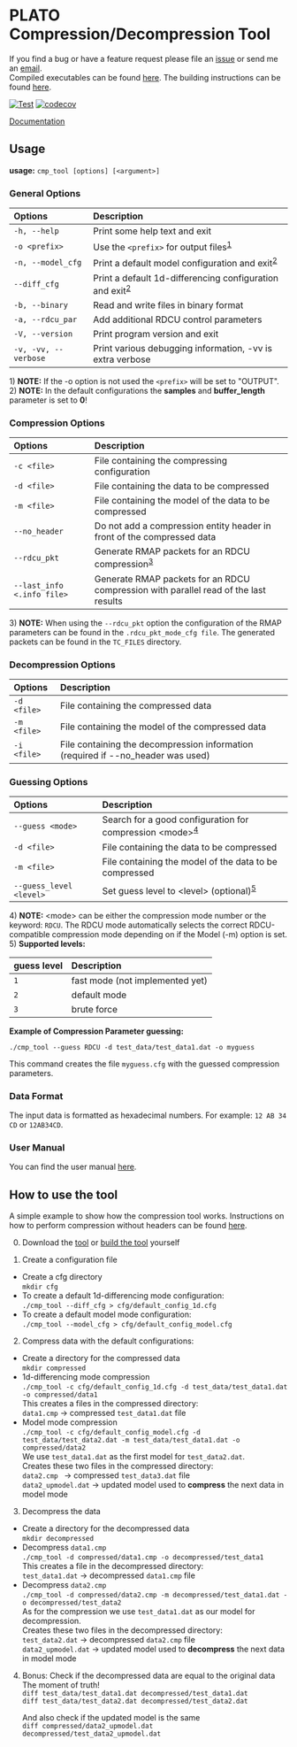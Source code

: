 # PLATO Compression/Decompression Tool
If you find a bug or have a feature request please file an [issue](https://gitlab.phaidra.org/loidoltd15/cmp_tool/-/issues) or send
me an [email](mailto:dominik.loidolt@univie.ac.at?subject=%5BIssue%5D%20cmp_tool).  
Compiled executables can be found [here](https://gitlab.phaidra.org/loidoltd15/cmp_tool/-/releases). The building instructions can be found [here](INSTALL.md).

[![Test](https://github.com/blue-bit-shift/cmp_tool/actions/workflows/test.yml/badge.svg)](https://github.com/blue-bit-shift/cmp_tool/actions/workflows/test.yml)
[![codecov](https://codecov.io/gh/blue-bit-shift/cmp_tool/graph/badge.svg?token=WK58GCPEY9)](https://codecov.io/gh/blue-bit-shift/cmp_tool)

[Documentation](https://blue-bit-shift.github.io/cmp_tool/)

## Usage

**usage:** `cmp_tool [options] [<argument>]`

### General Options

| Options             | Description                                                                   |
|:--------------------|:------------------------------------------------------------------------------|
| `-h, --help`        | Print some help text and exit                                                 |
| `-o <prefix>`       | Use the `<prefix>` for output files<sup>[1](#fnote1)</sup>                    |
| `-n, --model_cfg`   | Print a default model configuration and exit<sup>[2](#fnote2)</sup>           |
| `--diff_cfg`        | Print a default 1d-differencing configuration and exit<sup>[2](#fnote2)</sup> |
| `-b, --binary`      | Read and write files in binary format                                         |
| `-a, --rdcu_par`    | Add additional RDCU control parameters                                        |
| `-V, --version`     | Print program version and exit                                                |
| `-v, -vv, --verbose`| Print various debugging information, -vv is extra verbose                     |


<a name="fnote1">1</a>) **NOTE:** If the -o option is not used the `<prefix>`
will be set to "OUTPUT".  
<a name="fnote2">2</a>) **NOTE:** In the default configurations the **samples**
and **buffer_length** parameter is set to **0**!

### Compression Options

| Options                     | Description                                                                          |
|:----------------------------|:-------------------------------------------------------------------------------------|
| `-c <file>`                 | File containing the compressing configuration                                        |
| `-d <file>`                 | File containing the data to be compressed                                            |
| `-m <file>`                 | File containing the model of the data to be compressed                               |
| `--no_header`               | Do not add a compression entity header in front of the compressed data               |
| `--rdcu_pkt`                | Generate RMAP packets for an RDCU compression<sup>[3](#fnote3)</sup>                 |
| `--last_info  <.info file>` | Generate RMAP packets for an RDCU compression with parallel read of the last results |

<a name="fnote3">3</a>) **NOTE:** When using the `--rdcu_pkt` option the
configuration of the RMAP parameters can be found in the `.rdcu_pkt_mode_cfg file`.
The generated packets can be found in the `TC_FILES` directory.

### Decompression Options

| Options     | Description                                                                     |
|:----------- |:--------------------------------------------------------------------------------|
| `-d <file>` | File containing the compressed data                                             |
| `-m <file>` | File containing the model of the compressed data                                |
| `-i <file>` | File containing the decompression information (required if --no_header was used)|

### Guessing Options

| Options                 | Description                                                                     |
|:------------------------|:--------------------------------------------------------------------------------|
| `--guess <mode>`        | Search for a good configuration for compression \<mode\><sup>[4](#fnote4)</sup> |
| `-d <file>`             | File containing the data to be compressed                                       |
| `-m <file>`             | File containing the model of the data to be compressed                          |
| `--guess_level <level>` | Set guess level to \<level\> (optional)<sup>[5](#fnote5)</sup>                  |

<a name="fnote4">4</a>) **NOTE:** \<mode\> can be either the compression mode
number or the keyword: `RDCU`. The RDCU mode automatically selects the correct
RDCU-compatible compression mode depending on if the Model (-m) option is set.  
<a name="fnote5">5</a>) **Supported levels:** 

| guess level | Description                     |
|:------------|:--------------------------------|
| `1`         | fast mode (not implemented yet) |
| `2`         | default mode                    |
| `3`         | brute force                     |

**Example of Compression Parameter guessing:**

``./cmp_tool --guess RDCU -d test_data/test_data1.dat -o myguess``

This command creates the file `myguess.cfg` with the guessed compression parameters.

### Data Format
The input data is formatted as hexadecimal numbers.
For example: `12 AB 34 CD` or `12AB34CD`.

### User Manual
You can find the user manual [here](doc).

## How to use the tool

A simple example to show how the compression tool works.
Instructions on how to perform compression without headers can be found [here](how_to_no_header.md).

0. Download the [tool](https://gitlab.phaidra.org/loidoltd15/cmp_tool/-/releases) or [build the tool](INSTALL.md) yourself

1. Create a configuration file
* Create a cfg directory  
    `mkdir cfg`
* To create a default 1d-differencing mode configuration:  
    `./cmp_tool --diff_cfg > cfg/default_config_1d.cfg`
* To create a default model mode configuration:  
    `./cmp_tool --model_cfg > cfg/default_config_model.cfg`

2. Compress data with the default configurations:
* Create a directory for the compressed data  
    `mkdir compressed`
* 1d-differencing mode compression  
   `./cmp_tool -c cfg/default_config_1d.cfg -d test_data/test_data1.dat -o compressed/data1`  
    This creates a files in the compressed directory:  
    `data1.cmp`        -> compressed `test_data1.dat` file  
* Model mode compression  
   `./cmp_tool -c cfg/default_config_model.cfg -d test_data/test_data2.dat -m test_data/test_data1.dat -o compressed/data2`  
    We use `test_data1.dat` as the first model for `test_data2.dat`.  
    Creates these two files in the compressed directory:  
    `data2.cmp `        -> compressed `test_data3.dat` file  
    `data2_upmodel.dat` -> updated model used to **compress** the next data in model mode

3.  Decompress the data  
* Create a directory for the decompressed data  
    `mkdir decompressed` 
* Decompress `data1.cmp`  
    `./cmp_tool -d compressed/data1.cmp -o decompressed/test_data1`  
    This creates a file in the decompressed directory:  
    `test_data1.dat`  -> decompressed `data1.cmp` file
* Decompress `data2.cmp`  
    `./cmp_tool -d compressed/data2.cmp -m decompressed/test_data1.dat -o decompressed/test_data2`  
    As for the compression we use `test_data1.dat` as our model for decompression.  
    Creates these two files in the decompressed directory:  
    `test_data2.dat`   -> decompressed `data2.cmp` file  
    `data2_upmodel.dat` -> updated model used to **decompress** the next data in model mode

4. Bonus: Check if the decompressed data are equal to the original data  
    The moment of truth!  
    `diff test_data/test_data1.dat decompressed/test_data1.dat`  
    `diff test_data/test_data2.dat decompressed/test_data2.dat`  

    And also check if the updated model is the same  
    `diff compressed/data2_upmodel.dat decompressed/test_data2_upmodel.dat`
